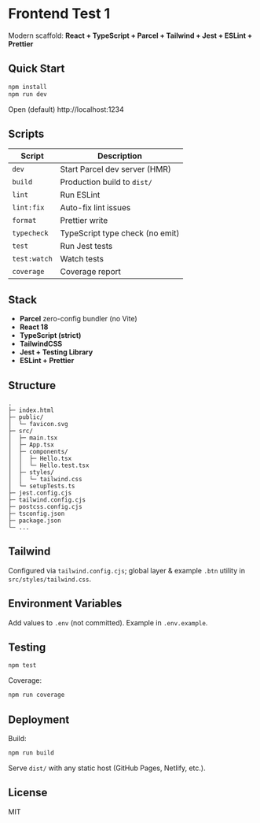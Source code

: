 # Frontend Test 1

Modern scaffold: **React + TypeScript + Parcel + Tailwind + Jest + ESLint + Prettier**

## Quick Start

```bash
npm install
npm run dev
```

Open (default) http://localhost:1234

## Scripts

| Script | Description |
| ------ | ----------- |
| `dev` | Start Parcel dev server (HMR) |
| `build` | Production build to `dist/` |
| `lint` | Run ESLint |
| `lint:fix` | Auto-fix lint issues |
| `format` | Prettier write |
| `typecheck` | TypeScript type check (no emit) |
| `test` | Run Jest tests |
| `test:watch` | Watch tests |
| `coverage` | Coverage report |

## Stack

- **Parcel** zero-config bundler (no Vite)
- **React 18**
- **TypeScript (strict)**
- **TailwindCSS**
- **Jest + Testing Library**
- **ESLint + Prettier**

## Structure

```
.
├─ index.html
├─ public/
│  └─ favicon.svg
├─ src/
│  ├─ main.tsx
│  ├─ App.tsx
│  ├─ components/
│  │  ├─ Hello.tsx
│  │  └─ Hello.test.tsx
│  ├─ styles/
│  │  └─ tailwind.css
│  └─ setupTests.ts
├─ jest.config.cjs
├─ tailwind.config.cjs
├─ postcss.config.cjs
├─ tsconfig.json
├─ package.json
└─ ...
```

## Tailwind

Configured via `tailwind.config.cjs`; global layer & example `.btn` utility in `src/styles/tailwind.css`.

## Environment Variables

Add values to `.env` (not committed). Example in `.env.example`.

## Testing

```bash
npm test
```

Coverage:

```bash
npm run coverage
```

## Deployment

Build:

```bash
npm run build
```

Serve `dist/` with any static host (GitHub Pages, Netlify, etc.).

## License

MIT